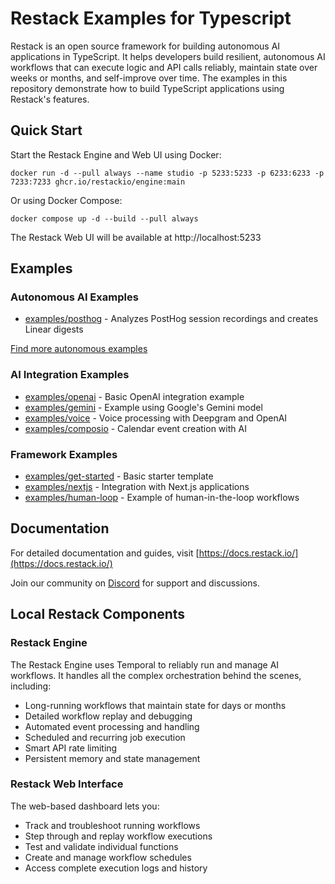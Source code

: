 # Restack Examples for Typescript

Restack is an open source framework for building autonomous AI applications in TypeScript. It helps developers build resilient, autonomous AI workflows that can execute logic and API calls reliably, maintain state over weeks or months, and self-improve over time. The examples in this repository demonstrate how to build TypeScript applications using Restack's features.

## Quick Start

Start the Restack Engine and Web UI using Docker:

```
docker run -d --pull always --name studio -p 5233:5233 -p 6233:6233 -p 7233:7233 ghcr.io/restackio/engine:main
```

Or using Docker Compose:

```
docker compose up -d --build --pull always
```

The Restack Web UI will be available at http://localhost:5233

## Examples

### Autonomous AI Examples

- [examples/posthog](examples/posthog) - Analyzes PostHog session recordings and creates Linear digests


[Find more autonomous examples](https://docs.restack.io/examples)

### AI Integration Examples

- [examples/openai](examples/openai) - Basic OpenAI integration example
- [examples/gemini](examples/gemini) - Example using Google's Gemini model
- [examples/voice](examples/voice) - Voice processing with Deepgram and OpenAI
- [examples/composio](examples/composio) - Calendar event creation with AI

### Framework Examples

- [examples/get-started](examples/get-started) - Basic starter template
- [examples/nextjs](examples/nextjs) - Integration with Next.js applications
- [examples/human-loop](examples/human-loop) - Example of human-in-the-loop workflows

## Documentation

For detailed documentation and guides, visit [https://docs.restack.io/](https://docs.restack.io/)

Join our community on [Discord](https://discord.com/invite/79JuDTNEQm) for support and discussions.

## Local Restack Components

### Restack Engine

The Restack Engine uses Temporal to reliably run and manage AI workflows. It handles all the complex orchestration behind the scenes, including:

- Long-running workflows that maintain state for days or months
- Detailed workflow replay and debugging
- Automated event processing and handling
- Scheduled and recurring job execution 
- Smart API rate limiting
- Persistent memory and state management

### Restack Web Interface

The web-based dashboard lets you:

- Track and troubleshoot running workflows
- Step through and replay workflow executions
- Test and validate individual functions
- Create and manage workflow schedules
- Access complete execution logs and history
